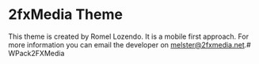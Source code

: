 # 2fxMedia Theme 

This theme is created by Romel Lozendo. It is a mobile first approach. For more information you can email the developer on <a href="mailto:melster@2fxmedia.net">melster@2fxmedia.net</a>.#   W P a c k 2 F X M e d i a  
 